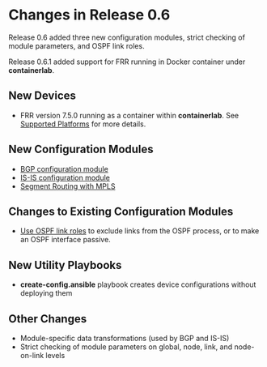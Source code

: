 # Changes in Release 0.6

Release 0.6 added three new configuration modules, strict checking of module parameters, and OSPF link roles.

Release 0.6.1 added support for FRR running in Docker container under **containerlab**.

## New Devices

* FRR version 7.5.0 running as a container within **containerlab**. See [Supported Platforms](../platforms.md) for more details.

## New Configuration Modules

* [BGP configuration module](../module/bgp.md)
* [IS-IS configuration module](../module/isis.md)
* [Segment Routing with MPLS](../module/sr-mpls.md)

## Changes to Existing Configuration Modules

* [Use OSPF link roles](../module/ospf.html#using-link-roles) to exclude links from the OSPF process, or to make an OSPF interface passive.

## New Utility Playbooks

* **create-config.ansible** playbook creates device configurations without deploying them

## Other Changes

* Module-specific data transformations (used by BGP and IS-IS)
* Strict checking of module parameters on global, node, link, and node-on-link levels
